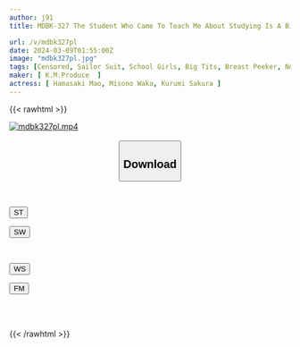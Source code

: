 ```yaml
---
author: j91
title: MDBK-327 The Student Who Came To Teach Me About Studying Is A Big-breasted Braless Schoolgirl Who Seduces Me With Her Nipples.

url: /v/mdbk327pl
date: 2024-03-09T01:55:00Z
image: "mdbk327pl.jpg"
tags: [Censored, Sailor Suit, School Girls, Big Tits, Breast Peeker, No Bra	]
maker: [ K.M.Produce  ]
actress: [ Hamasaki Mao, Misono Waka, Kurumi Sakura ]
---
```



{{< rawhtml >}}

<div class="video" data-videoid="jqlP927xG0HzrRR">
    <a href="javascript:;">
        <img src="/v/mdbk327pl/mdbk327pl.jpg" width="WIDTH" height="HEIGHT" alt="mdbk327pl.mp4" loading="lazy">
    </a>
</div>

<script type="text/javascript" src="https://j91.asia/asset/on-demand-st.js"></script>

<br>
  <link rel="stylesheet" href="https://j91.asia/asset/bs5.css">
  
  <center>
  <button class="btn btn-primary" type="button" data-bs-toggle="collapse" data-bs-target=".multi-collapse" aria-expanded="false" aria-controls="multiCollapseExample1 multiCollapseExample2"><h2>Download</h2></button></center>
</p>
<div class="row">
  <div class="col">
    <div class="collapse multi-collapse" id="multiCollapseExample1">
      <div class="card card-body">
	      	      <br>
<div class="buttons">  
<p><a href="https://streamtape.to/v/jqlP927xG0HzrRR" target="_blank"><button class="btn-hover color-3"><i class="fa fa-download"></i> ST</button></a></p>
<p><a href="https://cdnwish.com/ijdho8s8b4mc" target="_blank"><button class="btn-hover color-2"><i class="fa fa-download"></i> SW</button></a></p></div>
    </div>
  </div>
</div>
  <div class="col">
    <div class="collapse multi-collapse" id="multiCollapseExample2">
      <div class="card card-body">
	      <br>
<div class="buttons">
<p><a href="https://wolfstream.tv/leqofg9g28d1"><button class="btn-hover color-9"><i class="fa fa-download"></i> WS</button></a></p>
<p><a href="https://filemoon.sx/d/jhcxh31lilxs"><button class="btn-hover color-8"><i class="fa fa-download"></i> FM</button></a></p></div>
<br><br>
      </div>
    </div>
  </div>
</div>

{{< /rawhtml >}}